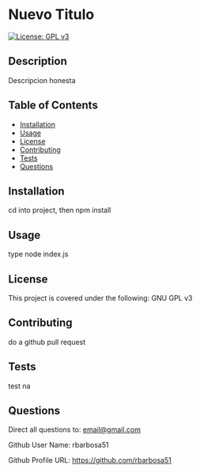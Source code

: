# Nuevo Titulo

[![License: GPL v3](https://img.shields.io/badge/License-GPLv3-blue.svg)](https://www.gnu.org/licenses/gpl-3.0)

## Description

Descripcion honesta

## Table of Contents

- [Installation](#installation)
- [Usage](#usage)
- [License](#license)
- [Contributing](#contributing)
- [Tests](#tests)
- [Questions](#questions)

## Installation

cd into project, then npm install

## Usage

type node index.js

## License

This project is covered under the following: GNU GPL v3

## Contributing

do a github pull request

## Tests

test na

## Questions

Direct all questions to: email@gmail.com

Github User Name: rbarbosa51

Github Profile URL: https://github.com/rbarbosa51

